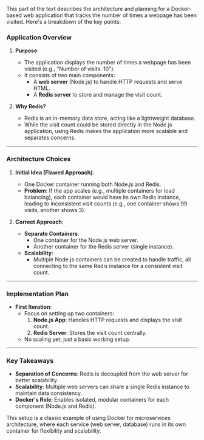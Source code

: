 This part of the text describes the architecture and planning for a Docker-based web application that tracks the number of times a webpage has been visited. Here's a breakdown of the key points:

### **Application Overview**
1. **Purpose**:  
   - The application displays the number of times a webpage has been visited (e.g., "Number of visits: 10").
   - It consists of two main components:  
     - A **web server** (Node.js) to handle HTTP requests and serve HTML.  
     - A **Redis server** to store and manage the visit count.

2. **Why Redis?**  
   - Redis is an in-memory data store, acting like a lightweight database.  
   - While the visit count could be stored directly in the Node.js application, using Redis makes the application more scalable and separates concerns.  

---

### **Architecture Choices**
1. **Initial Idea (Flawed Approach)**:  
   - One Docker container running both Node.js and Redis.  
   - **Problem**: If the app scales (e.g., multiple containers for load balancing), each container would have its own Redis instance, leading to inconsistent visit counts (e.g., one container shows 99 visits, another shows 3).

2. **Correct Approach**:  
   - **Separate Containers**:  
     - One container for the Node.js web server.  
     - Another container for the Redis server (single instance).  
   - **Scalability**:  
     - Multiple Node.js containers can be created to handle traffic, all connecting to the same Redis instance for a consistent visit count.  

---

### **Implementation Plan**
- **First Iteration**:  
  - Focus on setting up two containers:  
    1. **Node.js App**: Handles HTTP requests and displays the visit count.  
    2. **Redis Server**: Stores the visit count centrally.  
  - No scaling yet; just a basic working setup.  

---

### **Key Takeaways**
- **Separation of Concerns**: Redis is decoupled from the web server for better scalability.  
- **Scalability**: Multiple web servers can share a single Redis instance to maintain data consistency.  
- **Docker's Role**: Enables isolated, modular containers for each component (Node.js and Redis).  

This setup is a classic example of using Docker for microservices architecture, where each service (web server, database) runs in its own container for flexibility and scalability.